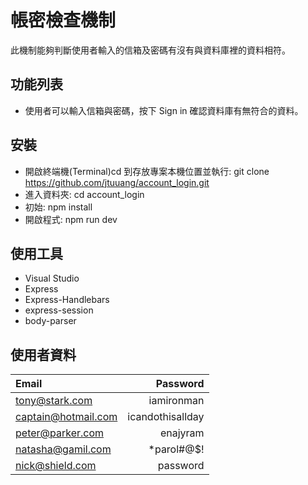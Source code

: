 # 帳密檢查機制
此機制能夠判斷使用者輸入的信箱及密碼有沒有與資料庫裡的資料相符。

## 功能列表
- 使用者可以輸入信箱與密碼，按下 Sign in 確認資料庫有無符合的資料。

## 安裝
- 開啟終端機(Terminal)cd 到存放專案本機位置並執行: git clone https://github.com/jtuuang/account_login.git
- 進入資料夾: cd account_login
- 初始: npm install
- 開啟程式: npm run dev

## 使用工具
- Visual Studio
- Express
- Express-Handlebars
- express-session
- body-parser

## 使用者資料

| Email              | Password        | 
|:-------------------|----------------:|
|tony@stark.com      |iamironman       |
|captain@hotmail.com |icandothisallday |
|peter@parker.com    |enajyram         |
natasha@gamil.com    |*parol#@$!       |
|nick@shield.com     |password         |